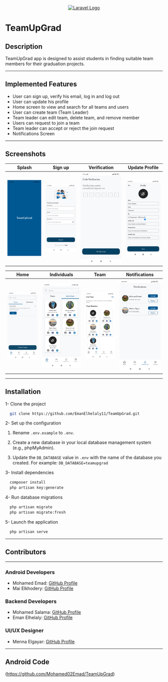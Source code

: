 <p align="center"><a href="https://laravel.com" target="_blank"><img src="https://raw.githubusercontent.com/laravel/art/master/logo-lockup/5%20SVG/2%20CMYK/1%20Full%20Color/laravel-logolockup-cmyk-red.svg" width="400" alt="Laravel Logo"></a></p>


# TeamUpGrad


## Description
TeamUpGrad app is designed to assist students in finding suitable team members for their graduation projects.

---                  
## Implemented Features
- User can sign up, verify his email, log in and log out
- User can update his profile
- Home screen to view and search for all teams and users 
- User can create team (Team Leader)
- Team leader can edit team, delete team, and remove member
- Users can request to join a team
- Team leader can accept or reject the join request
- Notifications Screen

---

## Screenshots

|      Splash     |       Sign up         |          Verification            | Update Profile
|:--------------------------:|:--------------------------:|:--------------------------:|:--------------------------:|
| <img src="public/Screenshots/Splash.jpg" width="250" /> | <img src="public/Screenshots/Register.jpg" width="250" /> | <img src="public/Screenshots/Email-Verification.jpg" width="250" /> |  <img src="public/Screenshots/Edit-profile.jpg" width="250" /> |

|            Home            |     Individuals |   Team        | Notifications |
|:--------------------------:|:--------------------------:|:------------:|:--------------------------:|
| <img src="public/Screenshots/Home.jpg" width="250" /> | <img src="public/Screenshots/Individuals.jpg" width="250" /> | <img src="public/Screenshots/Team.jpg" width="250" /> |  <img src="public/Screenshots/Notification.jpg" width="250" /> |

---
## Installation

1- Clone the project

```bash
  git clone https://github.com/EmanElhelaly11/TeamUpGrad.git
```

2- Set up the configuration

1. Rename `.env.example` to `.env`.

2. Create a new database in your local database management system (e.g., phpMyAdmin).

3. Update the `DB_DATABASE` value in `.env` with the name of the database you created. For example: `DB_DATABASE=teamupgrad`


3- Install dependencies

```bash
  composer install
  php artisan key:generate
```
4- Run database migrations

```bash
  php artisan migrate 
  php artisan migrate:fresh
```

5- Launch the application

```bash
  php artisan serve 
```
---
## Contributors
---
### Android Developers
- Mohamed Emad: [GitHub Profile](https://github.com/Mohamed02Emad)
- Mai Elkhodery: [GitHub Profile](https://github.com/maielkhodery)

### Backend Developers
- Mohamed Salama: [GitHub Profile](https://github.com/MohamadSalamaMouse)
- Eman Elhelaly: [GitHub Profile](https://github.com/EmanElhelaly11)

### UI/UX Designer
- Menna Elgayar: [GitHub Profile](https://github.com/MennaElgyar)
---
## Android Code
(https://github.com/Mohamed02Emad/TeamUpGrad)

